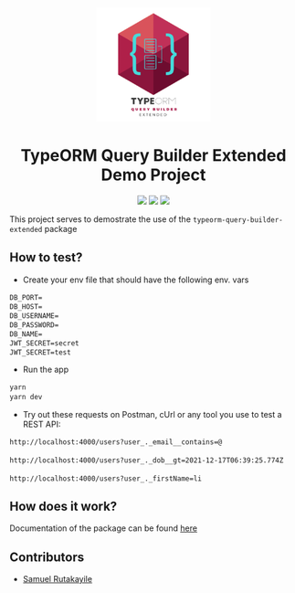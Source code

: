 <div align="center">
    <img src="https://raw.githubusercontent.com/rutaks/typeorm-query-builder-extended/main/assets/img/logo.png" width="200" height="200">
</div>
<h1 align="center"> TypeORM Query Builder Extended Demo Project</h1>
<div align="center">
  <img src="https://img.shields.io/npm/dt/typeorm-query-builder-extended.svg">
  <img src="https://img.shields.io/npm/v/typeorm-query-builder-extended.svg">
  <a href="https://codecov.io/gh/rutaks/typeorm-query-builder-extended">
    <img src="https://codecov.io/gh/rutaks/typeorm-query-builder-extended/branch/main/graph/badge.svg?token=IFVV7MUUOT"/>
</a>
</div>

This project serves to demostrate the use of the `typeorm-query-builder-extended` package

## How to test?
- Create your env file that should have the following env. vars
```
DB_PORT=
DB_HOST=
DB_USERNAME=
DB_PASSWORD=
DB_NAME=
JWT_SECRET=secret
JWT_SECRET=test
```
- Run the app

```bash
yarn
yarn dev
```
- Try out these requests on Postman, cUrl or any tool you use to test a REST API:

```
http://localhost:4000/users?user_._email__contains=@

http://localhost:4000/users?user_._dob__gt=2021-12-17T06:39:25.774Z

http://localhost:4000/users?user_._firstName=li
```


## How does it work?

Documentation of the package can be found [here](https://github.com/rutaks/typeorm-query-builder-extended)

## Contributors

- [Samuel Rutakayile](https://github.com/rutaks)